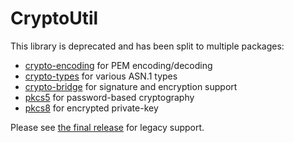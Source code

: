 # CryptoUtil
This library is deprecated and has been split to multiple packages:
* [crypto-encoding](https://github.com/sop/crypto-encoding) for PEM encoding/decoding
* [crypto-types](https://github.com/sop/crypto-types) for various ASN.1 types
* [crypto-bridge](https://github.com/sop/crypto-bridge) for signature and encryption support
* [pkcs5](https://github.com/sop/pkcs5) for password-based cryptography
* [pkcs8](https://github.com/sop/pkcs8) for encrypted private-key

Please see [the final release](https://github.com/sop/crypto-util/tree/1.10.0)
for legacy support.
